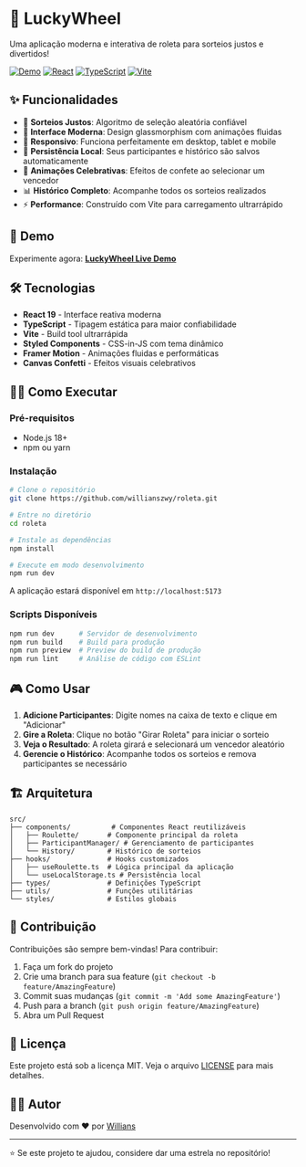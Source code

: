 # 🎰 LuckyWheel

Uma aplicação moderna e interativa de roleta para sorteios justos e divertidos!

[![Demo](https://img.shields.io/badge/🌐_Demo-Live-success)](https://willianszwy.github.io/roleta/)
[![React](https://img.shields.io/badge/React-19.1.1-61dafb)](https://reactjs.org/)
[![TypeScript](https://img.shields.io/badge/TypeScript-5.8.3-3178c6)](https://www.typescriptlang.org/)
[![Vite](https://img.shields.io/badge/Vite-7.1.2-646cff)](https://vitejs.dev/)

## ✨ Funcionalidades

- 🎯 **Sorteios Justos**: Algoritmo de seleção aleatória confiável
- 🎨 **Interface Moderna**: Design glassmorphism com animações fluidas
- 📱 **Responsivo**: Funciona perfeitamente em desktop, tablet e mobile
- 💾 **Persistência Local**: Seus participantes e histórico são salvos automaticamente
- 🎉 **Animações Celebrativas**: Efeitos de confete ao selecionar um vencedor
- 📊 **Histórico Completo**: Acompanhe todos os sorteios realizados
- ⚡ **Performance**: Construído com Vite para carregamento ultrarrápido

## 🚀 Demo

Experimente agora: [**LuckyWheel Live Demo**](https://willianszwy.github.io/roleta/)

## 🛠️ Tecnologias

- **React 19** - Interface reativa moderna
- **TypeScript** - Tipagem estática para maior confiabilidade
- **Vite** - Build tool ultrarrápida
- **Styled Components** - CSS-in-JS com tema dinâmico
- **Framer Motion** - Animações fluidas e performáticas
- **Canvas Confetti** - Efeitos visuais celebrativos

## 🏃‍♂️ Como Executar

### Pré-requisitos
- Node.js 18+ 
- npm ou yarn

### Instalação

```bash
# Clone o repositório
git clone https://github.com/willianszwy/roleta.git

# Entre no diretório
cd roleta

# Instale as dependências
npm install

# Execute em modo desenvolvimento
npm run dev
```

A aplicação estará disponível em `http://localhost:5173`

### Scripts Disponíveis

```bash
npm run dev      # Servidor de desenvolvimento
npm run build    # Build para produção
npm run preview  # Preview do build de produção
npm run lint     # Análise de código com ESLint
```

## 🎮 Como Usar

1. **Adicione Participantes**: Digite nomes na caixa de texto e clique em "Adicionar"
2. **Gire a Roleta**: Clique no botão "Girar Roleta" para iniciar o sorteio
3. **Veja o Resultado**: A roleta girará e selecionará um vencedor aleatório
4. **Gerencie o Histórico**: Acompanhe todos os sorteios e remova participantes se necessário

## 🏗️ Arquitetura

```
src/
├── components/          # Componentes React reutilizáveis
│   ├── Roulette/       # Componente principal da roleta
│   ├── ParticipantManager/ # Gerenciamento de participantes
│   └── History/        # Histórico de sorteios
├── hooks/              # Hooks customizados
│   ├── useRoulette.ts  # Lógica principal da aplicação
│   └── useLocalStorage.ts # Persistência local
├── types/              # Definições TypeScript
├── utils/              # Funções utilitárias
└── styles/             # Estilos globais
```

## 🤝 Contribuição

Contribuições são sempre bem-vindas! Para contribuir:

1. Faça um fork do projeto
2. Crie uma branch para sua feature (`git checkout -b feature/AmazingFeature`)
3. Commit suas mudanças (`git commit -m 'Add some AmazingFeature'`)
4. Push para a branch (`git push origin feature/AmazingFeature`)
5. Abra um Pull Request

## 📄 Licença

Este projeto está sob a licença MIT. Veja o arquivo [LICENSE](LICENSE) para mais detalhes.

## 👨‍💻 Autor

Desenvolvido com ❤️ por [Willians](https://github.com/willianszwy)

---

⭐ Se este projeto te ajudou, considere dar uma estrela no repositório!
